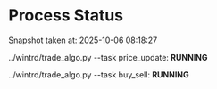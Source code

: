 # Process Status

Snapshot taken at: 2025-10-06 08:18:27

../wintrd/trade_algo.py --task price_update: **RUNNING**

../wintrd/trade_algo.py --task buy_sell: **RUNNING**

